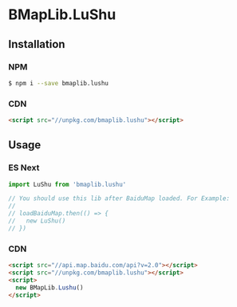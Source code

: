# BMapLib.LuShu

## Installation

### NPM

```bash
$ npm i --save bmaplib.lushu
```

### CDN

```html
<script src="//unpkg.com/bmaplib.lushu"></script>
```

## Usage

### ES Next

```js
import LuShu from 'bmaplib.lushu'

// You should use this lib after BaiduMap loaded. For Example:
//
// loadBaiduMap.then(() => {
//   new LuShu()
// })
```

### CDN

```html
<script src="//api.map.baidu.com/api?v=2.0"></script>
<script src="//unpkg.com/bmaplib.lushu"></script>
<script>
  new BMapLib.Lushu()
</script>
```